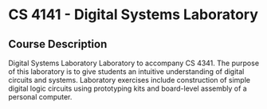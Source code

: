 # CS 4141 - Digital Systems Laboratory

## Course Description
Digital Systems Laboratory Laboratory to accompany CS 4341. The purpose of this laboratory is to give students an intuitive understanding of digital circuits and systems. Laboratory exercises include construction of simple digital logic circuits using prototyping kits and board-level assembly of a personal computer.
